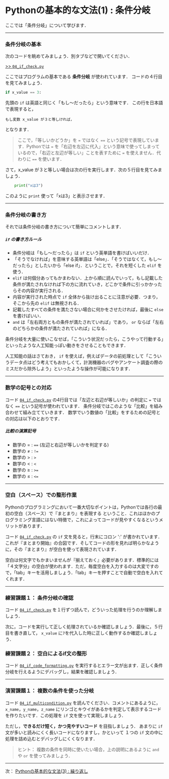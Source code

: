 # Pythonの基本的な文法(1) : 条件分岐

ここでは「条件分岐」について学びます．

--- 
### 条件分岐の基本

次のコードを眺めてみましょう．別タブなどで開いてください．

[>> `04_if_check.py`](04_if_check.py)

ここではプログラムの基本である **条件分岐** が使われています．
コードの４行目を見てみましょう．
```Python
if x_value == 3:
```
先頭の `if` は英語と同じく「もし〜だったら」という意味です．
この行を日本語で表現すると，
```
もし変数 x_value が３と等しければ，
```
となります．

>ここで，「等しいかどうか」を `=` ではなく `==` という記号で表現しています．Pythonでは `=` を「右辺を左辺に代入」という意味で使ってしまっているので，「右辺と左辺が等しい」ことを表すために `=` を使えません．代わりに `==` を使います．

さて，x_value が３と等しい場合は次の行を実行します．次の５行目を見てみましょう．
```Python
    print("xは3")
```
このように `print` 使って「xは3」と表示させます．

--- 
### 条件分岐の書き方

それでは条件分岐の書き方について簡単にコメントします．

##### `if` の書き方ルール
- 条件分岐は「もし〜だったら」は `if` という英単語を書けばいいだけ．
- 「そうでなければ」を意味する英単語は「else」．「そうではなくて，もし〜だったら」としたいから「else if」．ということで，それを短くした `elif` を使う．
- `elif` は何個分あってもかまわない．上から順に読んでいって，もし記載した条件が満たされなければ下の方に流れていき，どこかで条件に引っかかったらその内容が実行される．
- 内容が実行された時点で `if` 全体から抜け出ることに注意が必要．つまり，そこから先の `elif` は無視される．
- 記載したすべての条件を満たさない場合に何かをさせたければ，最後に `else` を書けばいい．
- `and` は「左右両方ともの条件が満たされていれば」であり， `or` ならば「左右のどちらかの条件が満たされていれば」になる．

条件分岐を大量に使いこなせば，「こういう状況だったら，こうやって行動する」といったような人工知能っぽい動きをさせることもできます．

人工知能の話はさておき， `if` を使えば，例えばデータの前処理として「こういうデータ点はどう考えてもおかしくて，計測機器のバグやアンケート調査の際のミスだから除外しよう」といったような操作が可能になります．

--- 
### 数学の記号との対応

コード [`04_if_check.py`](04_if_check.py) の4行目では「左辺と右辺が等しいか」の判定に `=` ではなく `==` という記号が使われています．
条件分岐ではこのような「比較」を組み合わせて組み立てていきます．
数学でいう数値の「比較」をするための記号との対応は以下のとおりです．

##### 比較の演算記号
- 数学の = : `==`		(左辺と右辺が等しいかを判定する)
- 数学の ≠ : `!=`
- 数学の > : `>`
- 数学の < : `<`
- 数学の ≥ : `>=`
- 数学の ≤ : `<=`

---
### 空白（スペース）での整形作業

Pythonのプログラミングにおいて一番大切なポイントは，Pythonでは各行の最初の空白（スペース）で『まとまり』を表現する ということ．これはほかのプログラミング言語にはない特徴で，これによってコードが見やすくなるというメリットがあります．

コード [`04_if_check.py`](04_if_check.py) の `if` 文を見ると，行末にコロン ':' が書かれています．これが『まとまり開始』の合図です．そしてコードの形を見れば明らかなように，その『まとまり』が空白を使って表現されています．

空白は何文字でもかまいませんが『揃えておく』必要があります．標準的には「４文字分」の空白が使われます．ただ，毎度空白を入力するのは大変ですので，「tab」キーを活用しましょう．「tab」キーを押すことで自動で空白を入れてくれます．

---

### 練習課題１： 条件分岐の確認

コード [`04_if_check.py`](04_if_check.py) を１行ずつ読んで，どういった処理を行うのか理解しましょう．  

次に，コードを実行して正しく処理されているか確認しましょう．最後に，５行目を書き直して， `x_value` に`7`を代入した時に正しく動作するか確認しましょう．

### 練習課題２： 空白によるif文の整形

コード [`04_if_code_formatting.py`](04_if_code_formatting.py) を実行するとエラー文が出ます．正しく条件分岐を行えるようにデバッグし，結果を確認しましょう．

---
### 演習課題１： 複数の条件を使った分岐

コード [`04_if_multicondition.py`](04_if_multicondition.py) を読んでください．コメントにあるように，`x_name`，`y_name`，`z_name` にリンゴとキウイがあるかを判定して表示するコードを作りたいです．この処理を `if` 文を使って実現しましょう．

ただし，**できるだけ短く，かつ見やすいコード** を目指しましょう．
あまりに `if` 文が多いと読みにくく長いコードになりますし，かといって １つの `if` 文の中に処理を詰め込むとデバッグしにくくなります．

> ヒント： 複数の条件を同時に使いたい場合，上の説明にあるように `and` や `or` を使ってみましょう．

--- 
次： [Pythonの基本的な文法(3) : 繰り返し](../05_for)
